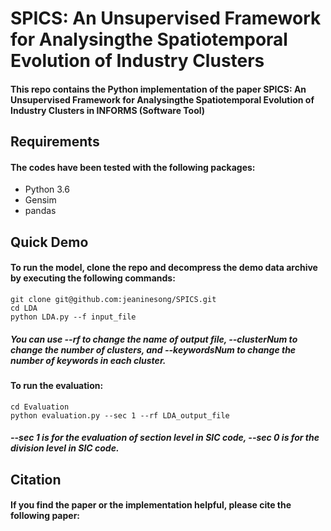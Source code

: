 # SPICS: An Unsupervised Framework for Analysingthe Spatiotemporal Evolution of Industry Clusters 

#### This repo contains the Python implementation of the paper SPICS: An Unsupervised Framework for Analysingthe Spatiotemporal Evolution of Industry Clusters in INFORMS (Software Tool)

## Requirements

#### The codes have been tested with the following packages:
* Python 3.6
* Gensim
* pandas

## Quick Demo

#### To run the model, clone the repo and decompress the demo data archive by executing the following commands:

``` 
git clone git@github.com:jeaninesong/SPICS.git
cd LDA
python LDA.py --f input_file
```

##### You can use --rf to change the name of output file, --clusterNum to change the number of clusters, and --keywordsNum to change the number of keywords in each cluster. 

#### To run the evaluation:

``` 
cd Evaluation
python evaluation.py --sec 1 --rf LDA_output_file
``` 
##### --sec 1 is for the evaluation of section level in SIC code, --sec 0 is for the division level in SIC code. 


## Citation

#### If you find the paper or the implementation helpful, please cite the following paper: